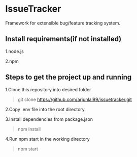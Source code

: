 # IssueTracker

Framework for extensible bug/feature tracking system.

## Install requirements(if not installed)

1.node.js

2.npm 

## Steps to get the project up and running

1.Clone this repository into desired folder
> git clone https://github.com/arjunlal99/issuetracker.git

2.Copy .env file into the root directory.

3.Install dependencies from package.json
> npm install

4.Run npm start in the working directory
> npm start
